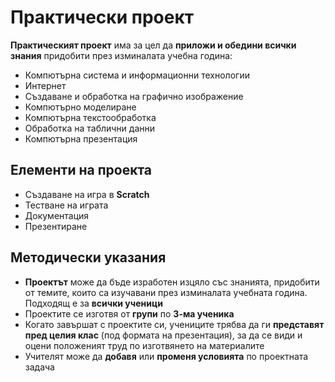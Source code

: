 # Практически проект

**Практическият проект** има за цел да **приложи и обедини всички знания** придобити през изминалата учебна година:
 - Компютърна система и информационни технологии
 - Интернет
 - Създаване и обработка на графично изображение
 - Компютърно моделиране
 - Компютърна текстообработка
 - Обработка на таблични данни
 - Компютърна презентация

## Елементи на проекта
 - Създаване на игра в **Scratch**
 - Тестване на играта
 - Документация
 - Презентиране
 
## Методически указания
 - **Проектът** може да бъде изработен изцяло със знанията, придобити от темите, които са изучавани през изминалата учебната година. Подходящ е за **всички ученици**
 - Проектите се изготвя от **групи** по **3-ма ученика**
 - Когато завършат с проектите си, учениците трябва да ги **представят пред целия клас** (под формата на презентация), за да се види и оцени положеният труд по изготвянето на материалите
 - Учителят може да **добавя** или **променя условията** по проектната задача
